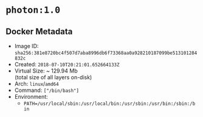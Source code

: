 # `photon:1.0`

## Docker Metadata

- Image ID: `sha256:381e8720bc4f507d7aba8996db6f73368aa0a928210187099be513101284832c`
- Created: `2018-07-10T20:21:01.652664133Z`
- Virtual Size: ~ 129.94 Mb  
  (total size of all layers on-disk)
- Arch: `linux`/`amd64`
- Command: `["/bin/bash"]`
- Environment:
  - `PATH=/usr/local/sbin:/usr/local/bin:/usr/sbin:/usr/bin:/sbin:/bin`
